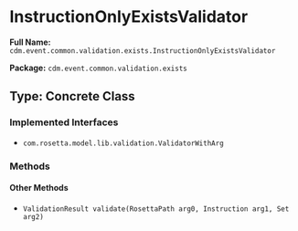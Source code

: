 # InstructionOnlyExistsValidator

**Full Name:** `cdm.event.common.validation.exists.InstructionOnlyExistsValidator`

**Package:** `cdm.event.common.validation.exists`

## Type: Concrete Class

### Implemented Interfaces

- `com.rosetta.model.lib.validation.ValidatorWithArg`

### Methods

#### Other Methods

- `ValidationResult validate(RosettaPath arg0, Instruction arg1, Set arg2)`

